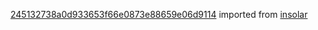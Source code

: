 [245132738a0d933653f66e0873e88659e06d9114](https://github.com/insolar/insolar/commit/245132738a0d933653f66e0873e88659e06d9114) imported from [insolar](https://github.com/insolar/insolar)
